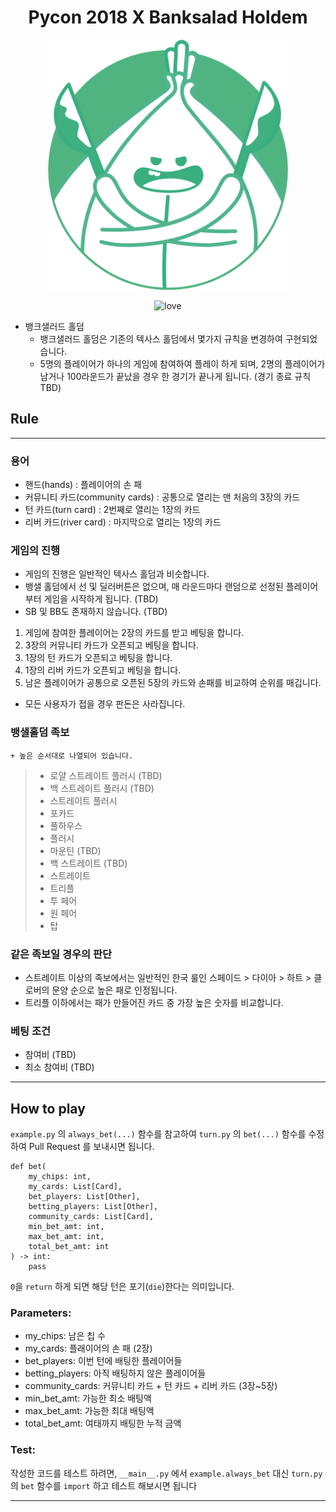 <h1 align="center">Pycon 2018 X Banksalad Holdem</h1>

<p align="center">
  <img src="./resources/banksalad-holdem.png" alt="banksalad-hold'em" width="384px" />
</p>

<p align="center">
  <img src="https://img.shields.io/badge/%3C%2F%3E%20with%20%E2%99%A5%20by-Rainist-blue.svg" alt="love" />
</p>

- 뱅크샐러드 홀덤
    + 뱅크샐러드 홀덤은 기존의 텍사스 홀덤에서 몇가지 규칙을 변경하여 구현되었습니다.
    + 5명의 플레이어가 하나의 게임에 참여하여 플레이 하게 되며, 2명의 플레이어가 남거나 100라운드가 끝났을 경우 한 경기가 끝나게 됩니다. (경기 종료 규칙 TBD)

## Rule
---
### 용어
 - 핸드(hands) : 플레이어의 손 패
 - 커뮤니티 카드(community cards) : 공통으로 열리는 맨 처음의 3장의 카드
 - 턴 카드(turn card) : 2번째로 열리는 1장의 카드
 - 리버 카드(river card) : 마지막으로 열리는 1장의 카드

### 게임의 진행
 - 게임의 진행은 일반적인 텍사스 홀덤과 비슷합니다.
 - 뱅샐 홀덤에서 선 및 딜러버튼은 없으며, 매 라운드마다 랜덤으로 선정된 플레이어부터 게임을 시작하게 됩니다. (TBD)
 - SB 및 BB도 존재하지 않습니다. (TBD)

 1. 게임에 참여한 플레이어는 2장의 카드를 받고 베팅을 합니다.
 2. 3장의 커뮤니티 카드가 오픈되고 베팅을 합니다.
 3. 1장의 턴 카드가 오픈되고 베팅을 합니다.
 4. 1장의 리버 카드가 오픈되고 베팅을 합니다.
 5. 남은 플레이어가 공통으로 오픈된 5장의 카드와 손패를 비교하여 순위를 매깁니다.

- 모든 사용자가 접을 경우 판돈은 사라집니다.

### 뱅샐홀덤 족보
    + 높은 순서대로 나열되어 있습니다.

>+ 로얄 스트레이트 플러시 (TBD)
>+ 백 스트레이트 플러시 (TBD)
>+ 스트레이트 플러시
>+ 포카드
>+ 풀하우스
>+ 플러시
>+ 마운틴 (TBD)
>+ 백 스트레이트 (TBD)
>+ 스트레이트
>+ 트리플
>+ 투 페어
>+ 원 페어
>+ 탑

### 같은 족보일 경우의 판단
- 스트레이트 이상의 족보에서는 일반적인 한국 룰인 스페이드 > 다이아 > 하트 > 클로버의 문양 순으로 높은 패로 인정됩니다.
- 트리플 이하에서는 패가 만들어진 카드 중 가장 높은 숫자를 비교합니다.

### 베팅 조건
- 참여비 (TBD)
- 최소 참여비 (TBD)

---

## How to play

`example.py` 의 `always_bet(...)` 함수를 참고하여 `turn.py` 의 `bet(...)` 함수를 수정하여 Pull Request 를 보내시면 됩니다.

```
def bet(
    my_chips: int,
    my_cards: List[Card],
    bet_players: List[Other],
    betting_players: List[Other],
    community_cards: List[Card],
    min_bet_amt: int,
    max_bet_amt: int,
    total_bet_amt: int
) -> int:
    pass
```

`0`을 `return` 하게 되면 해당 턴은 포기(`die`)한다는 의미입니다.

### Parameters:

- my_chips: 남은 칩 수
- my_cards: 플래이어의 손 패 (2장)
- bet_players: 이번 턴에 배팅한 플레이어들
- betting_players: 아직 배팅하지 않은 플레이어들
- community_cards: 커뮤니티 카드 + 턴 카드 + 리버 카드 (3장~5장)
- min_bet_amt: 가능한 최소 배팅액
- max_bet_amt: 가능한 최대 배팅액
- total_bet_amt: 여태까지 배팅한 누적 금액

### Test:
작성한 코드를 테스트 하려면, `__main__.py` 에서 `example.always_bet` 대신 `turn.py` 의 `bet` 함수를 `import` 하고 테스트 해보시면 됩니다

---
